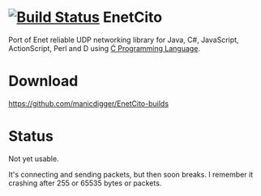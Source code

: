 [![Build Status](https://travis-ci.org/manicdigger/EnetCito.svg)](https://travis-ci.org/manicdigger/EnetCito)
EnetCito
========

Port of Enet reliable UDP networking library for Java, C#, JavaScript, ActionScript, Perl and D using [Ć Programming Language](http://cito.sourceforge.net/).

Download
========
https://github.com/manicdigger/EnetCito-builds

Status
======
Not yet usable.

It's connecting and sending packets, but then soon breaks.
I remember it crashing after 255 or 65535 bytes or packets.
